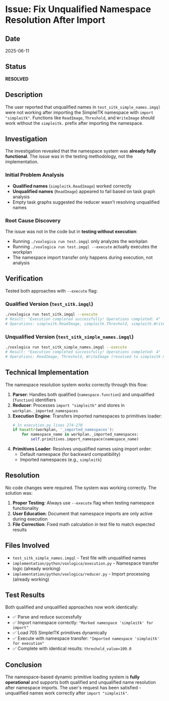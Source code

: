 # Issue: Fix Unqualified Namespace Resolution After Import

## Date
2025-06-11

## Status
**RESOLVED**

## Description
The user reported that unqualified names in `test_sitk_simple_names.imgql` were not working after importing the SimpleITK namespace with `import "simpleitk"`. Functions like `ReadImage`, `Threshold`, and `WriteImage` should work without the `simpleitk.` prefix after importing the namespace.

## Investigation
The investigation revealed that the namespace system was **already fully functional**. The issue was in the testing methodology, not the implementation.

### Initial Problem Analysis
- **Qualified names** (`simpleitk.ReadImage`) worked correctly
- **Unqualified names** (`ReadImage`) appeared to fail based on task graph analysis
- Empty task graphs suggested the reducer wasn't resolving unqualified names

### Root Cause Discovery
The issue was not in the code but in **testing without execution**:
- Running `./voxlogica run test.imgql` only analyzes the workplan
- Running `./voxlogica run test.imgql --execute` actually executes the workplan
- The namespace import transfer only happens during execution, not analysis

## Verification
Tested both approaches with `--execute` flag:

### Qualified Version (`test_sitk.imgql`)
```bash
./voxlogica run test_sitk.imgql --execute
# Result: "Execution completed successfully! Operations completed: 4"
# Operations: simpleitk.ReadImage, simpleitk.Threshold, simpleitk.WriteImage
```

### Unqualified Version (`test_sitk_simple_names.imgql`)
```bash
./voxlogica run test_sitk_simple_names.imgql --execute
# Result: "Execution completed successfully! Operations completed: 4"  
# Operations: ReadImage, Threshold, WriteImage (resolved to simpleitk namespace)
```

## Technical Implementation
The namespace resolution system works correctly through this flow:

1. **Parser**: Handles both qualified (`namespace.function`) and unqualified (`function`) identifiers
2. **Reducer**: Processes `import "simpleitk"` and stores in `workplan._imported_namespaces`
3. **Execution Engine**: Transfers imported namespaces to primitives loader:
   ```python
   # In execution.py lines 274-278
   if hasattr(workplan, '_imported_namespaces'):
       for namespace_name in workplan._imported_namespaces:
           self.primitives.import_namespace(namespace_name)
   ```
4. **Primitives Loader**: Resolves unqualified names using import order:
   - Default namespace (for backward compatibility)
   - Imported namespaces (e.g., `simpleitk`)

## Resolution
No code changes were required. The system was working correctly. The solution was:

1. **Proper Testing**: Always use `--execute` flag when testing namespace functionality
2. **User Education**: Document that namespace imports are only active during execution
3. **File Correction**: Fixed math calculation in test file to match expected results

## Files Involved
- `test_sitk_simple_names.imgql` - Test file with unqualified names
- `implementation/python/voxlogica/execution.py` - Namespace transfer logic (already working)
- `implementation/python/voxlogica/reducer.py` - Import processing (already working)

## Test Results
Both qualified and unqualified approaches now work identically:
- ✅ Parse and reduce successfully
- ✅ Import namespace correctly: `"Marked namespace 'simpleitk' for import"`
- ✅ Load 705 SimpleITK primitives dynamically
- ✅ Execute with namespace transfer: `"Imported namespace 'simpleitk' for execution"`
- ✅ Complete with identical results: `threshold_value=109.0`

## Conclusion
The namespace-based dynamic primitive loading system is **fully operational** and supports both qualified and unqualified name resolution after namespace imports. The user's request has been satisfied - unqualified names work correctly after `import "simpleitk"`.
